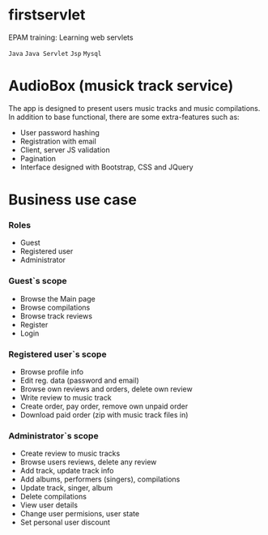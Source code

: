 # firstservlet
EPAM training: Learning web servlets
<p>
  <code>Java</code>
  <code>Java Servlet</code>
  <code>Jsp</code>
  <code>Mysql</code>
</p>

# AudioBox (musick track service)
The app is designed to present users music tracks and music compilations. In addition to base functional, there are some extra-features such as:
<ul>
<li>User password hashing</li>
<li>Registration with email</li>
<li>Client, server JS validation</li>
<li>Pagination</li>
<li>Interface designed with Bootstrap, CSS and JQuery</li>
</ul>

# Business use case

<h3>Roles</h3>
<ul>
<li>Guest</li>
<li>Registered user</li>
<li>Administrator</li>
</ul>

<h3>Guest`s scope</h3>
<ul>
<li>Browse the Main page</li>
<li>Browse compilations</li>
<li>Browse track reviews</li>
<li>Register</li>
<li>Login</li>
</ul>

<h3>Registered user`s scope</h3>
<ul>
<li>Browse profile info</li>
<li>Edit reg. data (password and email)</li>
<li>Browse own reviews and orders, delete own review</li>
<li>Write review to music track</li>
<li>Create order, pay order, remove own unpaid order</li>
<li>Download paid order (zip with music track files in)</li>
</ul>

<h3>Administrator`s scope</h3>
<ul>
<li>Create review to music tracks</li>
<li>Browse users reviews, delete any review</li>
<li>Add track, update track info</li>
<li>Add albums, performers (singers), compilations</li>
<li>Update track, singer, album</li>
<li>Delete compilations</li>
<li>View user details</li>
<li>Change user permisions, user state</li>
<li>Set personal user discount</li>  
</ul>
